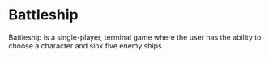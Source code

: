 # Battleship
Battleship is a single-player, terminal game where the user has the ability to choose a character and sink five enemy ships.
